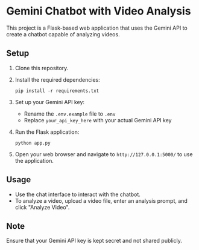 # Gemini Chatbot with Video Analysis

This project is a Flask-based web application that uses the Gemini API to create a chatbot capable of analyzing videos.

## Setup

1. Clone this repository.
2. Install the required dependencies:
   ```
   pip install -r requirements.txt
   ```
3. Set up your Gemini API key:
   - Rename the `.env.example` file to `.env`
   - Replace `your_api_key_here` with your actual Gemini API key

4. Run the Flask application:
   ```
   python app.py
   ```

5. Open your web browser and navigate to `http://127.0.0.1:5000/` to use the application.

## Usage

- Use the chat interface to interact with the chatbot.
- To analyze a video, upload a video file, enter an analysis prompt, and click "Analyze Video".

## Note

Ensure that your Gemini API key is kept secret and not shared publicly.